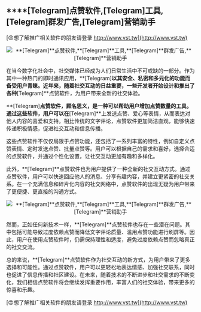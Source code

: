 ## ****[Telegram]**点赞软件,**[Telegram]**工具,**[Telegram]**群发广告,**[Telegram]**营销助手**

[😍想了解推广相关软件的朋友请登录 http://www.vst.tw](http://www.vst.tw)

 <center><img src="https://vst.tw/MP4/tuiguang/png/2.png" alt="**[Telegram]**点赞软件,**[Telegram]**工具,**[Telegram]**群发广告,**[Telegram]**营销助手"></center>

在当今数字化社会中，社交媒体已经成为人们日常生活中不可或缺的一部分。作为其中一种热门的即时通讯应用，**[Telegram]**以其安全、私密和多元化的功能而备受用户青睐。近年来，随着社交互动的日益重要，一些开发者开始设计和推出了各种**[Telegram]**点赞软件，为用户带来全新的社交体验。

**[Telegram]**点赞软件，顾名思义，是一种可以帮助用户增加点赞数量的工具。通过这些软件，用户可以在**[Telegram]**上发送点赞、爱心等表情，从而表达对他人内容的喜爱和支持。相比传统的文字评论，点赞软件更加简洁直观，能够快速传递积极情感，促进社交互动和信息传播。

这些点赞软件不仅仅局限于点赞功能，还包括了一系列丰富的特性，例如自定义点赞表情、定时发送点赞、批量点赞等。用户可以根据自己的需求和喜好，选择合适的点赞软件，并通过个性化设置，让社交互动更加有趣和多样化。

此外，**[Telegram]**点赞软件也为用户提供了一种全新的社交互动方式。通过点赞软件，用户可以快速回应他人的消息、分享有趣内容，并建立更紧密的社交关系。在一个充满信息和碎片化内容的社交网络中，点赞软件的出现无疑为用户带来了更便捷、更直接的沟通方式。

 <center><img src="https://vst.tw/MP4/tuiguang/png/5.png" alt="**[Telegram]**点赞软件,**[Telegram]**工具,**[Telegram]**群发广告,**[Telegram]**营销助手"></center>

然而，正如任何新技术一样，**[Telegram]**点赞软件也存在一些潜在问题。其中包括可能导致过度依赖点赞而降低文字评论质量、滥用点赞功能进行刷屏等。因此，用户在使用点赞软件时，仍需保持理性和适度，避免过度依赖点赞而忽略真正的社交交流。

总的来说，**[Telegram]**点赞软件作为社交互动的新方式，为用户带来了更多选择和可能性。通过点赞软件，用户可以更轻松地表达情感、加强社交联系，同时也促进了信息传播和社区建设。在未来，随着技术的不断进步和社交需求的不断变化，我们相信点赞软件将会继续发挥重要作用，丰富人们的社交体验，带来更多的惊喜和乐趣。

[😍想了解推广相关软件的朋友请登录 http://www.vst.tw](http://www.vst.tw)



